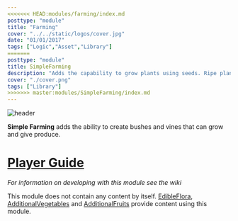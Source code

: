 ```yaml
---
<<<<<<< HEAD:modules/farming/index.md
posttype: "module"
title: "Farming"
cover: "../../static/logos/cover.jpg"
date: "01/01/2017"
tags: ["Logic","Asset","Library"]
=======
posttype: "module" 
title: SimpleFarming
description: "Adds the capability to grow plants using seeds. Ripe plants can be harvested for the fruit that the plant produces."
cover: "./cover.png"
tags: ["Library"]
>>>>>>> master:modules/SimpleFarming/index.md
---
```

![header](https://i.imgur.com/Bo7RZQv.png)

**Simple Farming** adds the ability to create bushes and vines that can grow and give produce.  

# [Player Guide](https://github.com/Terasology/EdibleFlora/blob/master/README.md)

*For information on developing with this module see the wiki*

This module does not contain any content by itself. [EdibleFlora](http://github.com/Terasology/EdibleFlora), [AdditionalVegetables](http://github.com/Terasology/AdditionalVegetables) and [AdditionalFruits](http://github.com/Terasology/AdditionalFruits) provide content using this module.
